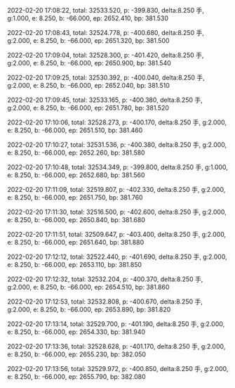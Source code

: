 2022-02-20 17:08:22, total: 32533.520, p: -399.830, delta:8.250 手, g:1.000, e: 8.250, b: -66.000, ep: 2652.410, bp: 381.530

2022-02-20 17:08:43, total: 32524.778, p: -400.680, delta:8.250 手, g:2.000, e: 8.250, b: -66.000, ep: 2651.320, bp: 381.500

2022-02-20 17:09:04, total: 32528.300, p: -401.420, delta:8.250 手, g:2.000, e: 8.250, b: -66.000, ep: 2650.900, bp: 381.540

2022-02-20 17:09:25, total: 32530.392, p: -400.040, delta:8.250 手, g:2.000, e: 8.250, b: -66.000, ep: 2652.040, bp: 381.510

2022-02-20 17:09:45, total: 32533.165, p: -400.380, delta:8.250 手, g:2.000, e: 8.250, b: -66.000, ep: 2651.780, bp: 381.520

2022-02-20 17:10:06, total: 32528.273, p: -400.170, delta:8.250 手, g:2.000, e: 8.250, b: -66.000, ep: 2651.510, bp: 381.460

2022-02-20 17:10:27, total: 32531.536, p: -400.380, delta:8.250 手, g:2.000, e: 8.250, b: -66.000, ep: 2652.260, bp: 381.580

2022-02-20 17:10:48, total: 32534.349, p: -399.800, delta:8.250 手, g:1.000, e: 8.250, b: -66.000, ep: 2652.680, bp: 381.560

2022-02-20 17:11:09, total: 32519.807, p: -402.330, delta:8.250 手, g:2.000, e: 8.250, b: -66.000, ep: 2651.750, bp: 381.760

2022-02-20 17:11:30, total: 32516.500, p: -402.600, delta:8.250 手, g:2.000, e: 8.250, b: -66.000, ep: 2650.840, bp: 381.680

2022-02-20 17:11:51, total: 32509.647, p: -403.400, delta:8.250 手, g:2.000, e: 8.250, b: -66.000, ep: 2651.640, bp: 381.880

2022-02-20 17:12:12, total: 32522.440, p: -401.690, delta:8.250 手, g:2.000, e: 8.250, b: -66.000, ep: 2653.110, bp: 381.850

2022-02-20 17:12:32, total: 32532.204, p: -400.370, delta:8.250 手, g:2.000, e: 8.250, b: -66.000, ep: 2654.510, bp: 381.860

2022-02-20 17:12:53, total: 32532.808, p: -400.670, delta:8.250 手, g:2.000, e: 8.250, b: -66.000, ep: 2653.890, bp: 381.820

2022-02-20 17:13:14, total: 32529.700, p: -401.190, delta:8.250 手, g:2.000, e: 8.250, b: -66.000, ep: 2654.330, bp: 381.940

2022-02-20 17:13:36, total: 32528.628, p: -401.170, delta:8.250 手, g:2.000, e: 8.250, b: -66.000, ep: 2655.230, bp: 382.050

2022-02-20 17:13:56, total: 32529.972, p: -400.850, delta:8.250 手, g:2.000, e: 8.250, b: -66.000, ep: 2655.790, bp: 382.080